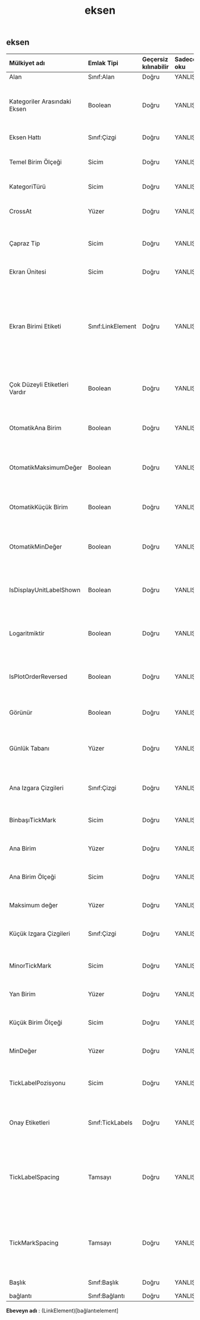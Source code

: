 ﻿---
title: eksen
second_title: Aspose.Cells Cloud Documen
type: docs
url: /tr/specification/model/axis/
description: "Aspose.Cells Bulut modeli spesifikasyonu: Eksen. Açma, oluşturma, düzenleme, bölme, birleştirme, karşılaştırma ve dönüştürme gibi özelliklerle Excel ve diğer elektronik tablo belgelerini zahmetsizce yönetin"
weight: 50
---
## **eksen**

 

| Mülkiyet adı| Emlak Tipi| Geçersiz kılınabilir| Sadece oku| Varsayılan değer| Tanım|
|:- |:- |:- |:- |:- |:- |
| Alan| Sınıf:Alan| Doğru| YANLIŞ|| .|
| Kategoriler Arasındaki Eksen| Boolean| Doğru| YANLIŞ|| Değer ekseninin kategoriler arasında kategori eksenini geçip geçmediğini temsil eder.|
| Eksen Hattı| Sınıf:Çizgi| Doğru| YANLIŞ|| Bir Eksen görünümünü alır.|
| Temel Birim Ölçeği| Sicim| Doğru| YANLIŞ|| Kategori ekseni için temel birim ölçeğini temsil eder.|
| KategoriTürü| Sicim| Doğru| YANLIŞ|| Kategori ekseni türünü temsil eder.|
| CrossAt| Yüzer| Doğru| YANLIŞ|| Değer ekseninde kategori ekseninin kesiştiği noktayı temsil eder.|
| Çapraz Tip| Sicim| Doğru| YANLIŞ||Belirtilen eksende diğer eksenin kesiştiği yeri temsil eder.|
| Ekran Ünitesi| Sicim| Doğru| YANLIŞ|| Belirtilen eksen için birim etiketini temsil eder.|
| Ekran Birimi Etiketi| Sınıf:LinkElement| Doğru| YANLIŞ|| Belirtilen grafikteki bir eksendeki birim etiketini temsil eder. Birim etiketleri, büyük değerlerin (örneğin milyonlarca veya milyarlarca) grafiğini çizmek için kullanışlıdır.|
| Çok Düzeyli Etiketleri Vardır| Boolean| Doğru| YANLIŞ|| Etiketlerin çok seviyeli olarak gösterilip gösterilmeyeceğini belirtir.|
| OtomatikAna Birim| Boolean| Doğru| YANLIŞ|| Eksenin ana biriminin otomatik olarak atanıp atanmadığını gösterir.|
| OtomatikMaksimumDeğer| Boolean| Doğru| YANLIŞ|| Maksimum değerin otomatik olarak atanıp atanmadığını gösterir.|
| OtomatikKüçük Birim| Boolean| Doğru| YANLIŞ|| Eksenin alt biriminin otomatik olarak atanıp atanmadığını gösterir.|
| OtomatikMinDeğer| Boolean| Doğru| YANLIŞ|| Min değerinin otomatik olarak atanıp atanmadığını gösterir.|
| IsDisplayUnitLabelShown| Boolean| Doğru| YANLIŞ|| Görüntüleme birimi etiketinin belirtilen eksende gösterilip gösterilmediğini temsil eder.|
| Logaritmiktir| Boolean| Doğru| YANLIŞ||Değer ekseni ölçek türünün logaritmik olup olmadığını temsil eder.|
| IsPlotOrderReversed| Boolean| Doğru| YANLIŞ|| Microsoft Excel'in veri noktalarını sondan başa doğru çizip çizmediğini temsil eder.|
| Görünür| Boolean| Doğru| YANLIŞ|| Eksenin görünür olup olmadığını temsil eder.|
| Günlük Tabanı| Yüzer| Doğru| YANLIŞ|| Logaritmik tabanı temsil eder. Varsayılan değer 10'dur. Yalnızca Excel2007 için geçerlidir.|
| Ana Izgara Çizgileri| Sınıf:Çizgi| Doğru| YANLIŞ|| Grafik eksenindeki ana kılavuz çizgilerini temsil eder.|
| BinbaşıTickMark| Sicim| Doğru| YANLIŞ|| Belirtilen eksen için ana onay işaretinin türünü temsil eder.|
| Ana Birim| Yüzer| Doğru| YANLIŞ|| Eksenin ana birimlerini temsil eder.|
| Ana Birim Ölçeği| Sicim| Doğru| YANLIŞ|| Kategori ekseni için ana birim ölçeğini temsil eder.|
| Maksimum değer| Yüzer| Doğru| YANLIŞ|| Değer eksenindeki maksimum değeri temsil eder.|
| Küçük Izgara Çizgileri| Sınıf:Çizgi| Doğru| YANLIŞ|| Grafik eksenindeki küçük kılavuz çizgilerini temsil eder.|
| MinorTickMark| Sicim| Doğru| YANLIŞ|| Belirtilen eksen için küçük onay işaretinin türünü temsil eder.|
| Yan Birim| Yüzer| Doğru| YANLIŞ|| Eksenin küçük birimlerini temsil eder.|
| Küçük Birim Ölçeği| Sicim| Doğru| YANLIŞ|| Kategori ekseni için ana birim ölçeğini temsil eder.|
| MinDeğer| Yüzer| Doğru| YANLIŞ||Değer eksenindeki minimum değeri temsil eder.|
| TickLabelPozisyonu| Sicim| Doğru| YANLIŞ|| Belirtilen eksendeki onay işareti etiketlerinin konumunu temsil eder.|
| Onay Etiketleri| Sınıf:TickLabels| Doğru| YANLIŞ|| Belirtilen eksen için onay işareti etiketlerini temsil eden bir nesne döndürür.|
| TickLabelSpacing| Tamsayı| Doğru| YANLIŞ|| Onay işareti etiketleri arasındaki kategori veya seri sayısını temsil eder. Yalnızca kategori ve seri eksenleri için geçerlidir.|
| TickMarkSpacing| Tamsayı| Doğru| YANLIŞ|| Onay işaretleri arasındaki kategori veya seri sayısını döndürür veya ayarlar. Yalnızca kategori ve seri eksenleri için geçerlidir.|
| Başlık| Sınıf:Başlık| Doğru| YANLIŞ|| Eksenin başlığını alır.|
| bağlantı| Sınıf:Bağlantı| Doğru| YANLIŞ|||

**Ebeveyn adı** : (LinkElement)[bağlantıelement]